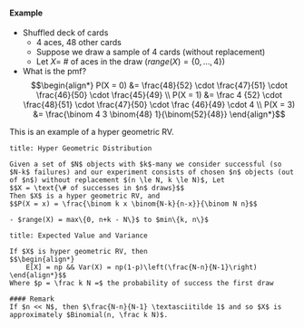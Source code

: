 #### Example
- Shuffled deck of cards
	- 4 aces, 48 other cards
	- Suppose we draw a sample of 4 cards (without replacement)
	- Let $X =$ # of aces in the draw ($range(X) = \{0, \dots, 4\}$)
- What is the pmf?
$$\begin{align*}
	P(X = 0) &= \frac{48}{52} \cdot \frac{47}{51} \cdot \frac{46}{50} \cdot \frac{45}{49} \\
	P(X = 1) &= \frac 4 {52} \cdot \frac{48}{51} \cdot \frac{47}{50} \cdot \frac {46}{49} \cdot 4 \\
	P(X = 3) &= \frac{\binom 4 3 \binom{48} 1}{\binom{52}{48}}
\end{align*}$$

This is an example of a hyper geometric RV.
```ad-note
title: Hyper Geometric Distribution

Given a set of $N$ objects with $k$-many we consider successful (so $N-k$ failures) and our experiment consists of chosen $n$ objects (out of $n$) without replacement $(n \le N, k \le N)$, Let
$$X = \text{\# of successes in $n$ draws}$$
Then $X$ is a hyper geometric RV, and
$$P(X = x) = \frac{\binom k x \binom{N-k}{n-x}}{\binom N n}$$

- $range(X) = max\{0, n+k - N\}$ to $min\{k, n\}$
```

```ad-note
title: Expected Value and Variance

If $X$ is hyper geometric RV, then
$$\begin{align*}
	E[X] = np && Var(X) = np(1-p)\left(\frac{N-n}{N-1}\right)
\end{align*}$$
Where $p = \frac k N =$ the probability of success the first draw

#### Remark
If $n << N$, then $\frac{N-n}{N-1} \textasciitilde 1$ and so $X$ is approximately $Binomial(n, \frac k N)$.
```

